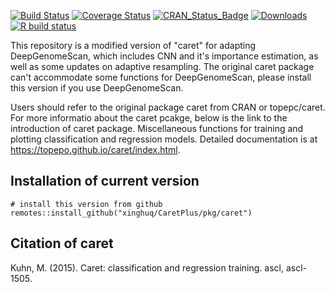 [![Build Status](https://travis-ci.org/topepo/caret.svg?topepo=master)](https://travis-ci.org/topepo/caret)
[![Coverage Status](https://coveralls.io/repos/topepo/caret/badge.svg?branch=master)](https://coveralls.io/r/topepo/caret?branch=master)
[![CRAN_Status_Badge](http://www.r-pkg.org/badges/version/caret)](http://cran.r-project.org/web/packages/caret)
[![Downloads](http://cranlogs.r-pkg.org/badges/caret)](http://cran.rstudio.com/package=caret)
[![R build status](https://github.com/topepo/caret/workflows/R-CMD-check/badge.svg)](https://github.com/topepo/caret/actions)
  
This repository is a modified version of "caret" for adapting DeepGenomeScan, which includes CNN and it's importance estimation, as well as some updates on adaptive resampling. 
The original caret package can't accommodate some functions for DeepGenomeScan, please install this version if you use DeepGenomeScan. 

Users should refer to the original package caret from CRAN or topepc/caret. For more informatio about the caret pcakge, below is the link to the introduction of caret package.
Miscellaneous functions for training and plotting classification and regression models.  Detailed documentation is at https://topepo.github.io/caret/index.html.

## Installation of current version

``````{r}
# install this version from github
remotes::install_github("xinghuq/CaretPlus/pkg/caret")

``````

## Citation of caret

Kuhn, M. (2015). Caret: classification and regression training. ascl, ascl-1505.
